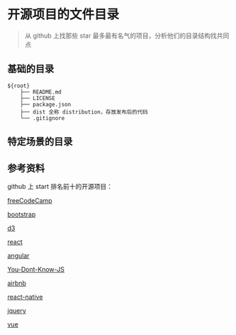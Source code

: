 # 开源项目的文件目录

> 从 github 上找那些 star 最多最有名气的项目，分析他们的目录结构找共同点

## 基础的目录

    ${root}
        ├── README.md
        ├── LICENSE
        ├── package.json
        ├── dist 全称 distribution，存放发布后的代码
        └── .gitignore
            
## 特定场景的目录

## 参考资料

github 上 start 排名前十的开源项目：

[freeCodeCamp](https://github.com/freeCodeCamp/freeCodeCamp)

[bootstrap](https://github.com/twbs/bootstrap)

[d3](https://github.com/d3/d3)

[react](https://github.com/facebook/react)

[angular](https://github.com/angular/angular.js)

[You-Dont-Know-JS](https://github.com/getify/You-Dont-Know-JS)

[airbnb](https://github.com/airbnb/javascript)

[react-native](https://github.com/facebook/react-native)

[jquery](https://github.com/jquery/jquery)

[vue](https://github.com/vuejs/vue)